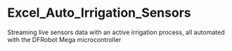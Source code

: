 # Excel_Auto_Irrigation_Sensors
Streaming live sensors data with an active irrigation process, all automated with the DFRobot Mega microcontroller 
